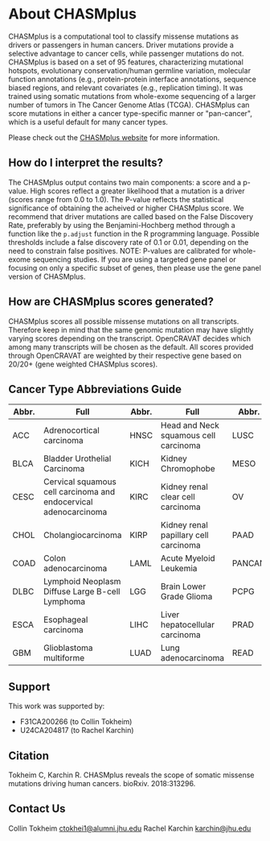# About CHASMplus

CHASMplus is a computational tool to classify missense mutations as drivers or passengers in human cancers. Driver mutations provide a selective advantage to cancer cells, while passenger mutations do not. CHASMplus is based on a set of 95 features, characterizing mutational hotspots, evolutionary conservation/human germline variation, molecular function annotations (e.g., protein-protein interface annotations, sequence biased regions, and relevant covariates (e.g., replication timing). It was trained using somatic mutations from whole-exome sequencing of a larger number of tumors in The Cancer Genome Atlas (TCGA). CHASMplus can score mutations in either a cancer type-specific manner or "pan-cancer", which is a useful default for many cancer types. 

Please check out the [CHASMplus website](https://chasmplus.readthedocs.io) for more information.

## How do I interpret the results?

The CHASMplus output contains two main components: a score and a p-value. High scores reflect a greater likelihood that a mutation is a driver (scores range from 0.0 to 1.0). The P-value reflects the statistical significance of obtaining the acheived or higher CHASMplus score. We recommend that driver mutations are called based on the False Discovery Rate, preferably by using the Benjamini-Hochberg method through a function like the `p.adjust` function in the R programming language. Possible thresholds include a false discovery rate of 0.1 or 0.01, depending on the need to constrain false positives. NOTE: P-values are calibrated for whole-exome sequencing studies. If you are using a targeted gene panel or focusing on only a specific subset of genes, then please use the gene panel version of CHASMplus.

## How are CHASMplus scores generated?

CHASMplus scores all possible missense mutations on all transcripts. Therefore keep in mind that the same genomic mutation may have slightly varying scores depending on the transcript. OpenCRAVAT decides which among many transcripts will be chosen as the default. All scores provided through OpenCRAVAT are weighted by their respective gene based on 20/20+ (gene weighted CHASMplus scores). 

## Cancer Type Abbreviations Guide

| Abbr. | Full | Abbr. | Full | Abbr. | Full | Abbr. | Full | Abbr. | Full |
|--------------|------------------------------------------------------------------|--------------|---------------------------------------|--------------|------------------------------------|--------------|--------------------------------------|--------------|----------------|
| ACC | Adrenocortical carcinoma | HNSC | Head and Neck squamous cell carcinoma | LUSC | Lung squamous cell carcinoma | SARC | Sarcoma | UVM | Uveal Melanoma |
| BLCA | Bladder Urothelial Carcinoma | KICH | Kidney Chromophobe | MESO | Mesothelioma | SKCM | Skin Cutaneous Melanoma |  |  |
| CESC | Cervical squamous cell carcinoma and endocervical adenocarcinoma | KIRC | Kidney renal clear cell carcinoma | OV | Ovarian serous cystadenocarcinoma | STAD | Stomach adenocarcinoma |  |  |
| CHOL | Cholangiocarcinoma | KIRP | Kidney renal papillary cell carcinoma | PAAD | Pancreatic adenocarcinoma | TGCT | Testicular Germ Cell Tumors |  |  |
| COAD | Colon adenocarcinoma | LAML | Acute Myeloid Leukemia | PANCAN | PAN Cancer | THCA | Thyroid carcinoma |  |  |
| DLBC | Lymphoid Neoplasm Diffuse Large B-cell Lymphoma | LGG | Brain Lower Grade Glioma | PCPG | Pheochromocytoma and Paraganglioma | THYM | Thymoma |  |  |
| ESCA | Esophageal carcinoma | LIHC | Liver hepatocellular carcinoma | PRAD | Prostate adenocarcinoma | UCEC | Uterine Corpus Endometrial Carcinoma |  |  |
| GBM | Glioblastoma multiforme | LUAD | Lung adenocarcinoma | READ | Rectum adenocarcinoma | UCS | Uterine Carcinosarcoma |  |  |

## Support

This work was supported by:

* F31CA200266 (to Collin Tokheim) 
* U24CA204817 (to Rachel Karchin)

## Citation

Tokheim C, Karchin R. CHASMplus reveals the scope of somatic missense mutations driving human cancers. bioRxiv. 2018:313296.

## Contact Us

Collin Tokheim ctokhei1@alumni.jhu.edu
Rachel Karchin karchin@jhu.edu
